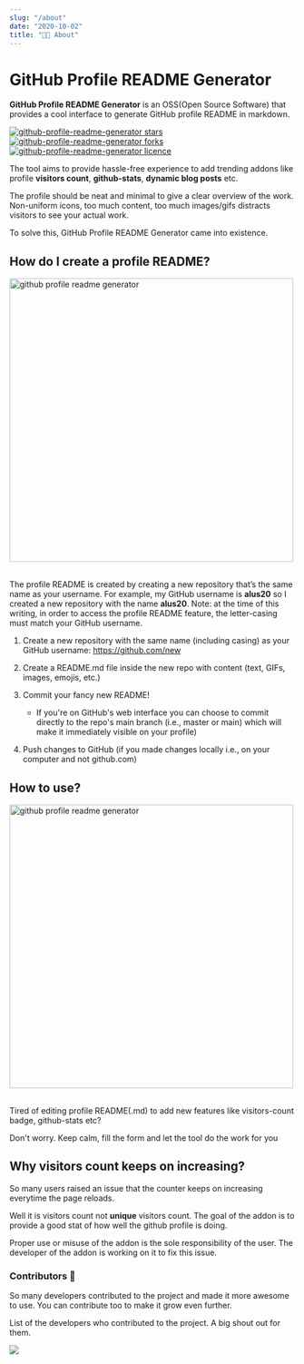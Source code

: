 ```yaml
---
slug: "/about"
date: "2020-10-02"
title: "👨‍💻 About"
---
```


# GitHub Profile README Generator

**GitHub Profile README Generator** is an OSS(Open Source Software) that provides a cool interface to generate GitHub profile README in markdown.

<p>
<a href="https://github.com/rahuldkjain/github-profile-readme-generator/stargazers" target="blank">
<img src="https://img.shields.io/github/stars/rahuldkjain/github-profile-readme-generator?style=flat-square" alt="github-profile-readme-generator stars"/>
</a>
<a href="https://github.com/rahuldkjain/github-profile-readme-generator/fork" target="blank">
<img src="https://img.shields.io/github/forks/rahuldkjain/github-profile-readme-generator?style=flat-square" alt="github-profile-readme-generator forks"/>
</a>
<a href="https://github.com/rahuldkjain/github-profile-readme-generator/blob/master/LICENSE" target="blank">
<img src="https://img.shields.io/github/license/rahuldkjain/github-profile-readme-generator?style=flat-square" alt="github-profile-readme-generator licence" />
</a>
</p>

The tool aims to provide hassle-free experience to add trending addons like profile **visitors count**, **github-stats**, **dynamic blog posts** etc.

The profile should be neat and minimal to give a clear overview of the work. Non-uniform icons, too much content, too much images/gifs distracts visitors to see your actual work.

To solve this, GitHub Profile README Generator came into existence.

## How do I create a profile README?

<img src="https://raw.githubusercontent.com/lill74/github-profile-readme-generator/master/src/images/generate-github-readme.gif"
alt="github profile readme generator" width="500" /><br/><br/>

The profile README is created by creating a new repository that’s the same name as your username. For example, my GitHub username is **alus20** so I created a new repository with the name **alus20**. Note: at the time of this writing, in order to access the profile README feature, the letter-casing must match your GitHub username.

1. Create a new repository with the same name (including casing) as your GitHub username: https://github.com/new

2. Create a README.md file inside the new repo with content (text, GIFs, images, emojis, etc.)

3. Commit your fancy new README!

   - If you're on GitHub's web interface you can choose to commit directly to the repo's main branch (i.e., master or main) which will make it immediately visible on your profile)

4. Push changes to GitHub (if you made changes locally i.e., on your computer and not github.com)

## How to use?

<img src="https://raw.githubusercontent.com/rahuldkjain/github-profile-readme-generator/master/src/images/github-profile-readme-generator.gif"
alt="github profile readme generator" width="500" /><br/><br/>

Tired of editing profile README(.md) to add new features like visitors-count badge, github-stats etc?

Don't worry. Keep calm, fill the form and let the tool do the work for you

## Why visitors count keeps on increasing?

So many users raised an issue that the counter keeps on increasing everytime the page reloads.

Well it is visitors count not **unique** visitors count. The goal of the addon is to provide a good stat of how well the github profile is doing.

Proper use or misuse of the addon is the sole responsibility of the user. The developer of the addon is working on it to fix this issue.

### Contributors 🙏

So many developers contributed to the project and made it more awesome to use. You can contribute too to make it grow even further.

List of the developers who contributed to the project. A big shout out for them.

<a href="https://github.com/rahuldkjain/github-profile-readme-generator/graphs/contributors">
<img src="https://contributors-img.web.app/image?repo=rahuldkjain/github-profile-readme-generator" />
</a>
